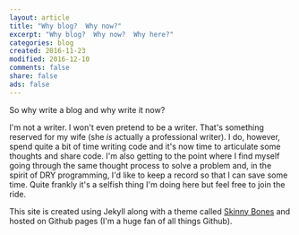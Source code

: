 ```yaml
---
layout: article
title: "Why blog?  Why now?"
excerpt: "Why blog?  Why now?  Why here?"
categories: blog
created: 2016-11-23
modified: 2016-12-10
comments: false
share: false
ads: false
---
```


So why write a blog and why write it now?  

I'm not a writer.  I won't even pretend to be a writer.  That's something reserved for my wife (she *is* actually a professional writer).  I do, however, spend quite a bit of time writing code and it's now time to articulate some thoughts and share code.  I'm also getting to the point where I find myself going through the same thought process to solve a problem and, in the spirit of DRY programming, I'd like to keep a record so that I can save some time.  Quite frankly it's a selfish thing I'm doing here but feel free to join the ride.  

This site is created using Jekyll along with a theme called [Skinny Bones](https://mmistakes.github.io/skinny-bones-jekyll/) and hosted on Github pages (I'm a huge fan of all things Github).
